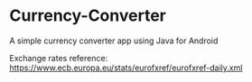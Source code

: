 # Currency-Converter
A simple currency converter app using Java for Android

Exchange rates reference: https://www.ecb.europa.eu/stats/eurofxref/eurofxref-daily.xml
